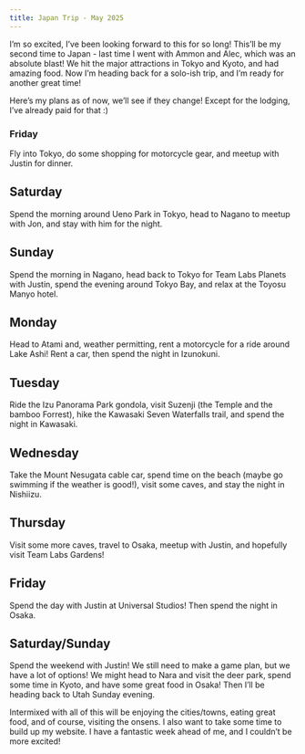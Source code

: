 ```yaml
---
title: Japan Trip - May 2025
---
```

I’m so excited, I’ve been looking forward to this for so long! This’ll be my second time to Japan - last time I went with Ammon and Alec, which was an absolute blast! We hit the major attractions in Tokyo and Kyoto, and had amazing food. Now I’m heading back for a solo-ish trip, and I’m ready for another great time!

Here’s my plans as of now, we’ll see if they change! Except for the lodging, I’ve already paid for that :)

### Friday
Fly into Tokyo, do some shopping for motorcycle gear, and meetup with Justin for dinner.

## Saturday
Spend the morning around Ueno Park in Tokyo, head to Nagano to meetup with Jon, and stay with him for the night.

## Sunday
Spend the morning in Nagano, head back to Tokyo for Team Labs Planets with Justin, spend the evening around Tokyo Bay, and relax at the Toyosu Manyo hotel.

## Monday
Head to Atami and, weather permitting, rent a motorcycle for a ride around Lake Ashi! Rent a car, then spend the night in Izunokuni.

## Tuesday
Ride the Izu Panorama Park gondola, visit Suzenji (the Temple and the bamboo Forrest), hike the Kawasaki Seven Waterfalls trail, and spend the night in Kawasaki.

## Wednesday
Take the Mount Nesugata cable car, spend time on the beach (maybe go swimming if the weather is good!), visit some caves, and stay the night in Nishiizu.

## Thursday 
Visit some more caves, travel to Osaka, meetup with Justin, and hopefully visit Team Labs Gardens!

## Friday
Spend the day with Justin at Universal Studios! Then spend the night in Osaka.

## Saturday/Sunday
Spend the weekend with Justin! We still need to make a game plan, but we have a lot of options! We might head to Nara and visit the deer park, spend some time in Kyoto, and have some great food in Osaka! Then I’ll be heading back to Utah Sunday evening.


Intermixed with all of this will be enjoying the cities/towns, eating great food, and of course, visiting the onsens. I also want to take some time to build up my website. I have a fantastic week ahead of me, and I couldn’t be more excited!
